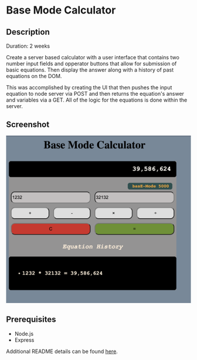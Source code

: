 # Base Mode Calculator

## Description

Duration: 2 weeks

Create a server based calculator with a user interface that contains two number input fields and opperator buttons that allow for submission of basic equations. Then display the answer along with a history of past equations on the DOM. 

This was accomplished by creating the UI that then pushes the input equation to node server via POST and then returns the equation's answer and variables via a GET. All of the logic for the equations is done within the server. 

## Screenshot

![User_Interface](/images/UIscreen.png)

## Prerequisites

- Node.js
- Express

Additional README details can be found [here](https://github.com/PrimeAcademy/readme-template/blob/master/README.md).
